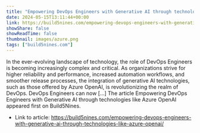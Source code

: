 ```yaml
---
title: "Empowering DevOps Engineers with Generative AI through technologies like Azure OpenAI"
date: 2024-05-15T13:11:44+00:00
link: https://build5nines.com/empowering-devops-engineers-with-generative-ai-through-technologies-like-azure-openai/
showShare: false
showReadTime: false
thumbnail: images/azure.png
tags: ["build5nines.com"]
---
```

In the ever-evolving landscape of technology, the role of DevOps Engineers is becoming increasingly complex and critical. As organizations strive for higher reliability and performance, increased automation workflows, and smoother release processes, the integration of generative AI technologies, such as those offered by Azure OpenAI, is revolutionizing the realm of DevOps. DevOps Engineers can now […]
The article Empowering DevOps Engineers with Generative AI through technologies like Azure OpenAI appeared first on Build5Nines.

- Link to article: https://build5nines.com/empowering-devops-engineers-with-generative-ai-through-technologies-like-azure-openai/